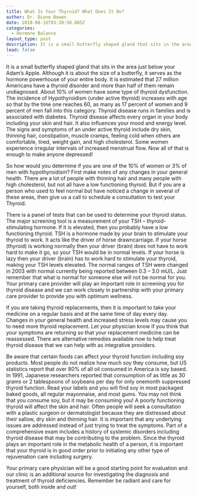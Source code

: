 ```yaml
---
title: What Is Your Thyroid? What Does It Do?
author: Dr. Diane Bowen
date: 2018-08-16T03:20:50.805Z
categories:
  - Hormone Balance
layout_type: post
description: It is a small butterfly shaped gland that sits in the area just below your Adam’s Apple. Although it is about the size of a butterfly, it serves as the hormone powerhouse of your entire body. It is estimated that 27 million Americans have a thyroid disorder and more than half of them remain undiagnosed.
lead: false
---
```

It is a small butterfly shaped gland that sits in the area just below your Adam’s Apple. Although it is about the size of a butterfly, it serves as the hormone powerhouse of your entire body. It is estimated that 27 million Americans have a thyroid disorder and more than half of them remain undiagnosed. About 10% of women have some type of thyroid dysfunction. The incidence of Hypothyroidism (under active thyroid) increases with age so that by the time one reaches 60, as many as 17 percent of women and 9 percent of men fall into this category. Thyroid disease runs in families and is associated with diabetes. Thyroid disease affects every organ in your body including your skin and hair. It also influences your mood and energy level. The signs and symptoms of an under active thyroid include dry skin, thinning hair, constipation, muscle cramps, feeling cold when others are comfortable, tired, weight gain, and high cholesterol. Some women experience
irregular intervals of increased menstrual flow. Now all of that is enough to make anyone
depressed!

So how would you determine if you are one of the 10% of women or 3% of men with hypothyroidism? First make notes of any changes in your general health. There are a lot of people with thinning hair and many people with high cholesterol, but not all have a low functioning thyroid. But if you are a person who used to feel normal but have noticed a change in several of these areas, then give us a call to schedule a consultation to test your Thyroid.

There is a panel of tests that can be used to determine your thyroid status. The major screening tool is a measurement of your TSH – thyroid-stimulating hormone. If it is elevated, then you probably have a low functioning thyroid. TSH is a hormone made by your brain to stimulate your thyroid to work. It acts like the driver of horse drawncarriage. If your horse (thyroid) is working normally then your driver (brain) does not have to work hard to make it go, so your TSH would be in normal levels. If your horse is lazy then your driver (brain) has to work hard to stimulate your thyroid, making your TSH levels elevated. The normal ranges of TSH were changed in 2003 with normal currently being reported between 0.3 – 3.0 mU/L. Just remember that what is normal for someone else will not be normal for you. Your primary care provider will play an important role in screening you for thyroid disease and we can work closely in partnership with your primary care provider to provide you with optimum wellness.

If you are taking thyroid replacements, then it is important to take your medicine on a regular basis and at the same time of day every day. Changes in your general health and increased stress levels may cause you to need more thyroid replacement. Let your physician know if you think that your symptoms are returning so that your replacement medicine can be reassessed. There are alternative remedies available now to help treat thyroid disease that we can help with as integrative providers.

Be aware that certain foods can affect your thyroid function including soy products. Most people do not realize how much soy they consume, but US statistics report that over 80% of all oil consumed in America is soy based. In 1991, Japanese researchers reported that consumption of as little as 30 grams or 2 tablespoons of soybeans per day for only onemonth suppressed thyroid function. Read your labels and you will find soy in most packaged baked goods, all regular mayonnaise, and most gums. You may not think that you consume soy, but it may be consuming you! A poorly functioning thyroid will affect the skin and hair. Often people will seek a consultation with a plastic surgeon or dermatologist because they are distressed about their sallow, dry skin and thinning hair. It is important that any underlying issues are addressed instead of just trying to treat the symptoms. Part of a comprehensive exam includes a history of systemic disorders including thyroid disease that may be contributing to the problem. Since the thyroid plays an important role in the metabolic
health of a person, it is important that your thyroid is in good order prior to initiating any
other type of rejuvenation care including surgery.

Your primary care physician will be a good starting point for evaluation and our clinic is an additional source for investigating the diagnosis and treatment of thyroid deficiencies. Remember be radiant and care for yourself, both inside and out!
